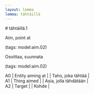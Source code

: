 ```yaml
---
layout: lemma
lemma: tähtäillä
---
```


<div class="sense">
# <span class="sensename">tähtäillä.1</span>

<span class="description">Aim, point at</span>

(tags: model:aim.02)

<span class="description">Osoittaa, suunnata</span>

(tags: model:aim.02)

A0 | Entity aiming at |   | Taho, joka tähtää |  
A1 | Thing aimed |   | Asia, jolla tähdätään |  
A2 | Target |   | Kohde |  

</div>

